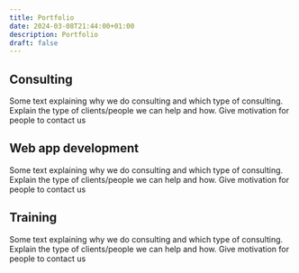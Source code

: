 ```yaml
---
title: Portfolio
date: 2024-03-08T21:44:00+01:00
description: Portfolio
draft: false
---
```


## Consulting

Some text explaining why we do consulting and which type of consulting.
Explain the type of clients/people we can help and how.
Give motivation for people to contact us

## Web app development

Some text explaining why we do consulting and which type of consulting.
Explain the type of clients/people we can help and how.
Give motivation for people to contact us

## Training

Some text explaining why we do consulting and which type of consulting.
Explain the type of clients/people we can help and how.
Give motivation for people to contact us
